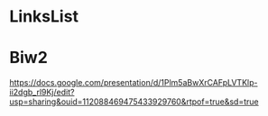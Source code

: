 # LinksList

# Biw2
https://docs.google.com/presentation/d/1Plm5aBwXrCAFpLVTKlp-ii2dgb_rl9Kj/edit?usp=sharing&ouid=112088469475433929760&rtpof=true&sd=true
